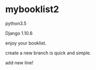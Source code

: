 # mybooklist2

python3.5

Django 1.10.6

enjoy your booklist.



create a new branch  is quick and simple.


add new line!